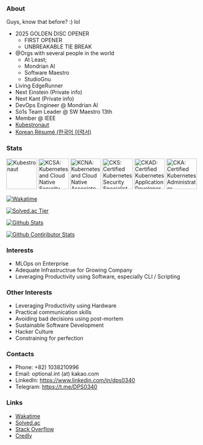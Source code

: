 ### About

Guys, know that before? :) lol

- 2025 GOLDEN DISC OPENER
  - FIRST OPENER
  - UNBREAKABLE TIE BREAK
- @Orgs with several people in the world
  - At Least;
  - Mondrian AI
  - Software Maestro
  - StudioGnu
- Living EdgeRunner
- Next Einstein (Private info)
- Next Kant (Private info)
- DevOps Engineer @ Mondrian AI
- So1s Team Leader @ SW Maestro 13th
- Member @ IEEE
- [Kubestronaut](https://www.cncf.io/training/kubestronaut/?p=jiho-lee)
- [Korean Résumé (한국어 이력서)](https://jiho-lee.notion.site/jiho-lee/Jiho-Lee-e2033eeaaf20408b8bec52b41710f592)

### Stats

<!--START_SECTION:badges-->
<a href="https://www.credly.com/badges/3981ee0c-9d04-45c0-804a-416ebb201aa3" title="Kubestronaut"><img src="https://images.credly.com/size/80x80/images/cd6c6449-6814-4613-a2d3-13cf4ac5be4f/image.png" alt="Kubestronaut" width="80" height="80"></a>
<a href="https://www.credly.com/badges/c5dd3992-a033-495a-ab4d-cb1e3680c2a3" title="KCSA: Kubernetes and Cloud Native Security Associate"><img src="https://images.credly.com/size/80x80/images/67dd8a95-8876-4051-9cb9-3d97c204f85a/image.png" alt="KCSA: Kubernetes and Cloud Native Security Associate" width="80" height="80"></a>
<a href="https://www.credly.com/badges/fbf68b62-d30c-40c9-9014-e315e5a71b36" title="KCNA: Kubernetes and Cloud Native Associate"><img src="https://images.credly.com/size/80x80/images/f28f1d88-428a-47f6-95b5-7da1dd6c1000/KCNA_badge.png" alt="KCNA: Kubernetes and Cloud Native Associate" width="80" height="80"></a>
<a href="https://www.credly.com/badges/668c3160-bc6e-43e4-bd3f-5484363b8e12" title="CKS: Certified Kubernetes Security Specialist"><img src="https://images.credly.com/size/80x80/images/9945dfcb-1cca-4529-85e6-db1be3782210/kubernetes-security-specialist-logo2.png" alt="CKS: Certified Kubernetes Security Specialist" width="80" height="80"></a>
<a href="https://www.credly.com/badges/3be9db0e-9109-494b-84bb-9f552c8e9472" title="CKAD: Certified Kubernetes Application Developer"><img src="https://images.credly.com/size/80x80/images/cc8adc83-1dc6-4d57-8e20-22171247e052/blob" alt="CKAD: Certified Kubernetes Application Developer" width="80" height="80"></a>
<a href="https://www.credly.com/badges/e664cecd-f9eb-4d34-81cd-5929e2f02525" title="CKA: Certified Kubernetes Administrator"><img src="https://images.credly.com/size/80x80/images/8b8ed108-e77d-4396-ac59-2504583b9d54/cka_from_cncfsite__281_29.png" alt="CKA: Certified Kubernetes Administrator" width="80" height="80"></a>
<!--END_SECTION:badges-->

[![Wakatime](https://wakatime.com/badge/user/9de25f4f-c88f-4413-beaa-30045b830f19.svg)](https://wakatime.com/@DPS0340)

[![Solved.ac Tier](http://mazassumnida.wtf/api/v2/generate_badge?boj=a891)](https://solved.ac/profile/a891)

[![Github Stats](https://github-readme-stats-dps0340.vercel.app/api?username=DPS0340&hide=contribs&count_private=true&show_icons=true&theme=radical&include_all_commits=true&custom_title=DPS0340's%20Github%20Stats&cache_seconds=86400)](https://github.com/DPS0340)

[![Github Contiributor Stats](https://github-contributor-stats.vercel.app/api?username=dps0340&limit=10&hide=contribs&count_private=true&show_icons=true&theme=radical&include_all_commits=true&custom_title=DPS0340's%20Github%20Stats&cache_seconds=86400)](https://github.com/DPS0340)

### Interests

- MLOps on Enterprise
- Adequate Infrastructrue for Growing Company
- Leveraging Productivity using Software, especially CLI / Scripting

### Other Interests

- Leveraging Productivity using Hardware
- Practical communication skills
- Avoiding bad decisions using post-mortem
- Sustainable Software Development
- Hacker Culture
- Constraining for perfection

### Contacts

- Phone: +82) 1038210996
- Email: optional.int (at) kakao.com
- LinkedIn: https://www.linkedin.com/in/dps0340
- Telegram: https://t.me/DPS0340

### Links
 - [Wakatime](https://wakatime.com/@DPS0340)
 - [Solved.ac](https://solved.ac/profile/a891)
 - [Stack Overflow](https://stackoverflow.com/users/11853111/jiho-lee)
 - [Credly](https://www.credly.com/users/jiho-lee.fbff17e9)
